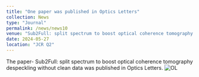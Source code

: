 ```yaml
---
title: "One paper was published in Optics Letters"
collection: News
type: "Journal"
permalink: /news/news10
venue: "Sub2Full: split spectrum to boost optical coherence tomography despeckling without clean data"
date: 2024-05-27
location: "JCR Q2"
---
```


The paper- Sub2Full: split spectrum to boost optical coherence tomography despeckling without clean data was published in Optics Letters.
![OL](http://Lingyun-Wang.github.io/images/News10Img1.png)

